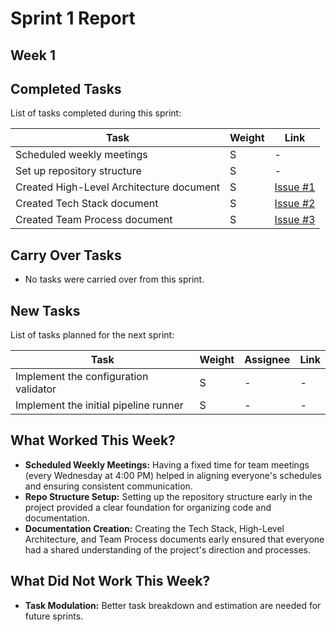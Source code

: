 # Sprint 1 Report

## Week 1

## Completed Tasks

List of tasks completed during this sprint:

| Task                                     | Weight | Link                                                            |
|------------------------------------------|--------|-----------------------------------------------------------------|
| Scheduled weekly meetings                | S      | -                                                               |
| Set up repository structure              | S      | -                                                               |
| Created High-Level Architecture document | S      | [Issue #1](https://github.com/CS6510-SEA-SP25/t2-cicd/issues/1) |
| Created Tech Stack document              | S      | [Issue #2](https://github.com/CS6510-SEA-SP25/t2-cicd/issues/2) |
| Created Team Process document            | S      | [Issue #3](#)                                                   |

## Carry Over Tasks

- No tasks were carried over from this sprint.

## New Tasks

List of tasks planned for the next sprint:

| Task                                  | Weight | Assignee | Link |
|---------------------------------------|--------|----------|------|
| Implement the configuration validator | S      | -        | -    |
| Implement the initial pipeline runner | S      | -        | -    |

## What Worked This Week?

- **Scheduled Weekly Meetings:** Having a fixed time for team meetings (every Wednesday at 4:00 PM) helped in aligning
  everyone's schedules and ensuring consistent communication.
- **Repo Structure Setup:** Setting up the repository structure early in the project provided a clear foundation for
  organizing code and documentation.
- **Documentation Creation:** Creating the Tech Stack, High-Level Architecture, and Team Process documents early ensured
  that everyone had a shared understanding of the project's direction and processes.

## What Did Not Work This Week?

- **Task Modulation:** Better task breakdown and estimation are needed for future sprints.
